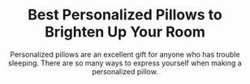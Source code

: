 ---
layout: post
title: Best Personalized Pillows to Brighten Up Your Room
subtitle: Personalized pillows are an excellent gift for anyone who has trouble sleeping. There are so many ways to express yourself when making a personalized pillow.
header-img: "img/post/2023/09/copied/medium_Personalized_pillows_b7fd6b12da.jpg"
header-style: text
permalink: "/personalized-pillows/"
catalog: true
tags:
  - Recipients 
  - Men
---  